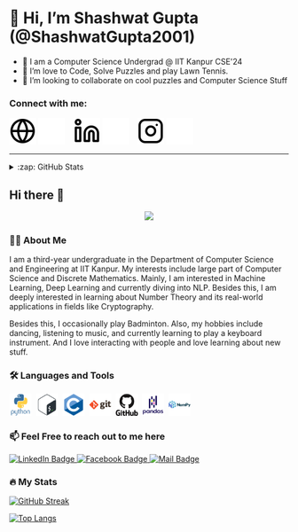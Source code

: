 # 👋 Hi, I’m Shashwat Gupta (@ShashwatGupta2001)

- 👀 I am a Computer Science Undergrad @ IIT Kanpur CSE'24
- 🌱 I’m love to Code, Solve Puzzles and play Lawn Tennis.
- 💞️ I’m looking to collaborate on cool puzzles and Computer Science Stuff

### Connect with me:

[![website](./img/globe-light.svg)](https://home.iitk.ac.in/~shashwatg20/#gh-light-mode-only)
[![website](./img/globe-dark.svg)](https://home.iitk.ac.in/~shashwatg20/#gh-dark-mode-only)
&nbsp;&nbsp;
[![website](./img/linkedin-light.svg)](https://www.linkedin.com/in/shashwat-gupta-686ba71b8/#gh-light-mode-only)
[![website](./img/linkedin-dark.svg)](https://www.linkedin.com/in/shashwat-gupta-686ba71b8/#gh-dark-mode-only)
&nbsp;&nbsp;
[![website](./img/instagram-light.svg)](https://www.instagram.com/shashwat_gupta2001/#gh-light-mode-only)
[![website](./img/instagram-dark.svg)](https://www.instagram.com/shashwat_gupta2001/#gh-dark-mode-only)

---

<details>
  <summary>:zap: GitHub Stats</summary>

  <img align="left" alt="Shashwat Gupta's GitHub Stats" src="https://github-readme-stats.vercel.app/api?username=ShashwatGupta2001&show_icons=true&hide_border=false&title_color=ff652f&icon_color=FFE400&bg_color=09131B&text_color=ffffff&border_color=0c1a25" />

</details>

[website]: https://home.iitk.ac.in/~shashwatg20/
[instagram]: https://www.instagram.com/shashwat_gupta2001/
[linkedin]: https://www.linkedin.com/in/shashwat-gupta-686ba71b8/


## Hi there 👋

<!--
**ShashwatGupta2001/ShashwatGupta2001** is a ✨ _special_ ✨ repository because its `README.md` (this file) appears on your GitHub profile.

Here are some ideas to get you started:

- 🔭 I’m currently working on ...
- 🌱 I’m currently learning ...
- 👯 I’m looking to collaborate on ...
- 🤔 I’m looking for help with ...
- 💬 Ask me about ...
- 📫 How to reach me: ...
- 😄 Pronouns: ...
- ⚡ Fun fact: ...
-->

<div id="header" align="center">
  <img src="https://media.giphy.com/media/jTNG3RF6EwbkpD4LZx/giphy.gif" width="65%"/>
</div>

### :woman_technologist: About Me

I am a third-year undergraduate in the Department of Computer Science and Engineering at IIT Kanpur.
My interests include large part of Computer Science and Discrete Mathematics. Mainly, I am interested in Machine Learning, Deep Learning and currently diving into NLP. Besides this, I am deeply interested in learning about Number Theory and its real-world applications in fields like Cryptography.  

Besides this, I occasionally play Badminton. Also, my hobbies include dancing, listening to music, and currently learning to play a keyboard instrument. And I love interacting with people and love learning about new stuff.

### :hammer_and_wrench: Languages and Tools 

<div>
  <img src="https://github.com/devicons/devicon/blob/master/icons/python/python-original-wordmark.svg" title="Python" alt="Python" width="40" height="40"/>&nbsp;
  <img src="https://github.com/devicons/devicon/blob/master/icons/bash/bash-original.svg" title="Bash" alt="Bash" width="40" height="40"/>&nbsp;
  <img src="https://github.com/devicons/devicon/blob/master/icons/c/c-original.svg" title="C" alt="C" width="40" height="40"/>&nbsp;
  <img src="https://github.com/devicons/devicon/blob/master/icons/git/git-original-wordmark.svg" title="Git" alt="Git" width="40" height="40"/>&nbsp;
  <img src="https://github.com/devicons/devicon/blob/master/icons/github/github-original-wordmark.svg" title="Github" alt="Github" width="40" height="40"/>&nbsp;
  <img src="https://github.com/devicons/devicon/blob/master/icons/pandas/pandas-original-wordmark.svg" alt="pandas" width="40" height="40"/>&nbsp;
  <img src="https://github.com/devicons/devicon/blob/master/icons/numpy/numpy-original-wordmark.svg" title="Numpy" alt="Numpy" width="40" height="40"/>&nbsp;
</div>

### 📫 Feel Free to reach out to me here

<div id="badges">
  <a href="https://www.linkedin.com/in/shashwat-gupta-686ba71b8/">
    <img src="https://img.shields.io/badge/LinkedIn-blue?style=for-the-badge&logo=linkedin&logoColor=white" alt="LinkedIn Badge"/>
  </a>
  <a href="https://www.facebook.com/ShashwatGupta2001">
    <img src="https://img.shields.io/badge/-Facebook-blue?style=for-the-badge&logo=facebook&logoColor=white" alt="Facebook Badge"/>
  </a>
  <a href="guptashashwatme@gmail.com">
    <img src="https://img.shields.io/badge/-mail-red?style=for-the-badge&logo=mail&logoColor=white" alt="Mail Badge"/>
  </a>
</div>


### :fire: My Stats

[![GitHub Streak](http://github-readme-streak-stats.herokuapp.com?user=ShashwatGupta2001&theme=radical)](https://git.io/streak-stats)  

[![Top Langs](https://github-readme-stats.vercel.app/api/top-langs/?username=ShashwatGupta2001&layout=compact&theme=vision-friendly-dark)](https://github.com/anuraghazra/github-readme-stats)




